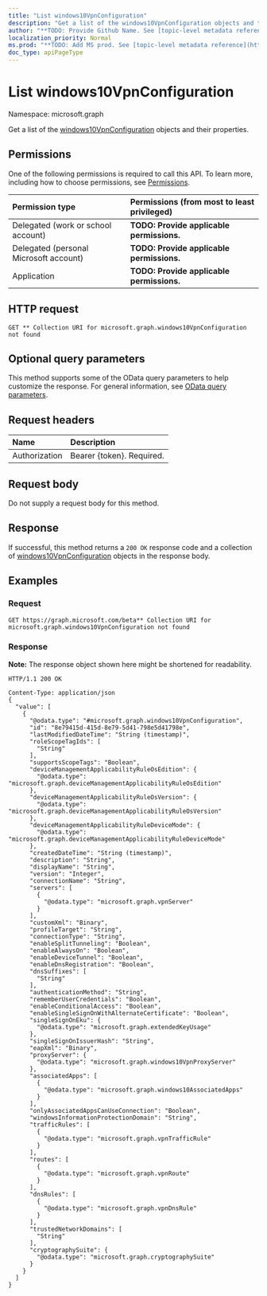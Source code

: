 ```yaml
---
title: "List windows10VpnConfiguration"
description: "Get a list of the windows10VpnConfiguration objects and their properties."
author: "**TODO: Provide Github Name. See [topic-level metadata reference](https://msgo.azurewebsites.net/add/document/guidelines/metadata.html#topic-level-metadata)**"
localization_priority: Normal
ms.prod: "**TODO: Add MS prod. See [topic-level metadata reference](https://msgo.azurewebsites.net/add/document/guidelines/metadata.html#topic-level-metadata)**"
doc_type: apiPageType
---
```


# List windows10VpnConfiguration
Namespace: microsoft.graph

Get a list of the [windows10VpnConfiguration](../resources/windows10vpnconfiguration.md) objects and their properties.

## Permissions
One of the following permissions is required to call this API. To learn more, including how to choose permissions, see [Permissions](/graph/permissions-reference).

|Permission type|Permissions (from most to least privileged)|
|:---|:---|
|Delegated (work or school account)|**TODO: Provide applicable permissions.**|
|Delegated (personal Microsoft account)|**TODO: Provide applicable permissions.**|
|Application|**TODO: Provide applicable permissions.**|

## HTTP request

<!-- {
  "blockType": "ignored"
}
-->
``` http
GET ** Collection URI for microsoft.graph.windows10VpnConfiguration not found
```

## Optional query parameters
This method supports some of the OData query parameters to help customize the response. For general information, see [OData query parameters](/graph/query-parameters).

## Request headers
|Name|Description|
|:---|:---|
|Authorization|Bearer {token}. Required.|

## Request body
Do not supply a request body for this method.

## Response

If successful, this method returns a `200 OK` response code and a collection of [windows10VpnConfiguration](../resources/windows10vpnconfiguration.md) objects in the response body.

## Examples

### Request
<!-- {
  "blockType": "request",
  "name": "get_windows10vpnconfiguration"
}
-->
``` http
GET https://graph.microsoft.com/beta** Collection URI for microsoft.graph.windows10VpnConfiguration not found
```


### Response
**Note:** The response object shown here might be shortened for readability.
<!-- {
  "blockType": "response",
  "truncated": true,
  "@odata.type": "Collection(microsoft.graph.windows10VpnConfiguration)"
}
-->
``` http
HTTP/1.1 200 OK

Content-Type: application/json
{
  "value": [
    {
      "@odata.type": "#microsoft.graph.windows10VpnConfiguration",
      "id": "8e79415d-415d-8e79-5d41-798e5d41798e",
      "lastModifiedDateTime": "String (timestamp)",
      "roleScopeTagIds": [
        "String"
      ],
      "supportsScopeTags": "Boolean",
      "deviceManagementApplicabilityRuleOsEdition": {
        "@odata.type": "microsoft.graph.deviceManagementApplicabilityRuleOsEdition"
      },
      "deviceManagementApplicabilityRuleOsVersion": {
        "@odata.type": "microsoft.graph.deviceManagementApplicabilityRuleOsVersion"
      },
      "deviceManagementApplicabilityRuleDeviceMode": {
        "@odata.type": "microsoft.graph.deviceManagementApplicabilityRuleDeviceMode"
      },
      "createdDateTime": "String (timestamp)",
      "description": "String",
      "displayName": "String",
      "version": "Integer",
      "connectionName": "String",
      "servers": [
        {
          "@odata.type": "microsoft.graph.vpnServer"
        }
      ],
      "customXml": "Binary",
      "profileTarget": "String",
      "connectionType": "String",
      "enableSplitTunneling": "Boolean",
      "enableAlwaysOn": "Boolean",
      "enableDeviceTunnel": "Boolean",
      "enableDnsRegistration": "Boolean",
      "dnsSuffixes": [
        "String"
      ],
      "authenticationMethod": "String",
      "rememberUserCredentials": "Boolean",
      "enableConditionalAccess": "Boolean",
      "enableSingleSignOnWithAlternateCertificate": "Boolean",
      "singleSignOnEku": {
        "@odata.type": "microsoft.graph.extendedKeyUsage"
      },
      "singleSignOnIssuerHash": "String",
      "eapXml": "Binary",
      "proxyServer": {
        "@odata.type": "microsoft.graph.windows10VpnProxyServer"
      },
      "associatedApps": [
        {
          "@odata.type": "microsoft.graph.windows10AssociatedApps"
        }
      ],
      "onlyAssociatedAppsCanUseConnection": "Boolean",
      "windowsInformationProtectionDomain": "String",
      "trafficRules": [
        {
          "@odata.type": "microsoft.graph.vpnTrafficRule"
        }
      ],
      "routes": [
        {
          "@odata.type": "microsoft.graph.vpnRoute"
        }
      ],
      "dnsRules": [
        {
          "@odata.type": "microsoft.graph.vpnDnsRule"
        }
      ],
      "trustedNetworkDomains": [
        "String"
      ],
      "cryptographySuite": {
        "@odata.type": "microsoft.graph.cryptographySuite"
      }
    }
  ]
}
```

